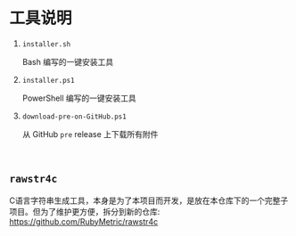 <!-- -----------------------------------------------------------
 ! SPDX-License-Identifier: GFDL-1.3-or-later
 ! -------------------------------------------------------------
 ! Doc Type      : Markdown
 ! Doc Name      : (Tools Introduction).md
 ! Doc Authors   : Aoran Zeng <ccmywish@qq.com>
 !               |   xuan     <wick.dynex@qq.com>
 ! Contributors  :  ChatGPT   <https://chatgpt.com>
 !               |
 ! Created On    : <2024-10-25>
 ! Last Modified : <2025-07-21>
 !
 ! tool 目录说明
 ! ---------------------------------------------------------- -->

# 工具说明

1. `installer.sh`

    Bash 编写的一键安装工具

2. `installer.ps1`

    PowerShell 编写的一键安装工具

3. `download-pre-on-GitHub.ps1`

    从 GitHub `pre` release 上下载所有附件

<br>

## `rawstr4c`

C语言字符串生成工具，本身是为了本项目而开发，是放在本仓库下的一个完整子项目。但为了维护更方便，拆分到新的仓库: <https://github.com/RubyMetric/rawstr4c>
